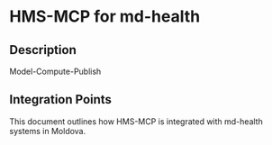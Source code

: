 # HMS-MCP for md-health

## Description

Model-Compute-Publish

## Integration Points

This document outlines how HMS-MCP is integrated with md-health systems in Moldova.

